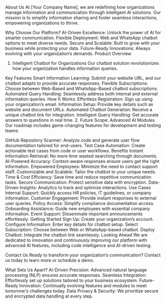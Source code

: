 About Us
At [Your Company Name], we are redefining how organizations manage information and communication through intelligent AI solutions. Our mission is to simplify information sharing and foster seamless interactions, empowering organizations to thrive.

Why Choose Our Platform?
AI-Driven Excellence: Unlock the power of AI for smarter communication.
Flexible Deployment: Web and WhatsApp chatbot options to meet diverse needs.
Secure and Scalable: Built to grow with your business while protecting your data.
Future-Ready Innovations: Always evolving with your organization’s demands.
Product Overview
1. Intelligent Chatbot for Organizations
Our chatbot solution revolutionizes how your organization handles information queries.

Key Features
Smart Information Learning: Submit your website URL, and our chatbot adapts to provide accurate responses.
Flexible Subscriptions: Choose between Web-Based and WhatsApp-Based chatbot subscriptions.
Automated Query Handling: Seamlessly address both internal and external information queries.
How It Works:
Effortless Registration: Sign up using your organization’s email.
Information Setup: Provide key details such as website and document URLs.
Automated Chatbot Generation: Receive a unique chatbot link for integration.
Intelligent Query Handling: Get accurate answers to questions in real time.
2. Future Scope: Advanced AI Modules
Our roadmap includes game-changing features for development and testing teams:

GitHub Repository Scanner: Analyze code and generate user flow documentation tailored for end-users.
Test Case Automation: Create actionable test cases from code or user workflows.
Benefits
Instant Information Retrieval: No more time wasted searching through documents.
AI-Powered Accuracy: Context-aware responses ensure users get the right information.
Empowered Employees: Minimize the need to contact support staff.
Customizable and Scalable: Tailor the chatbot to your unique needs.
Time & Cost Efficiency: Save time and reduce repetitive communication tasks.
Secure Communication: Protect sensitive data with encryption.
Data-Driven Insights: Analytics to track and optimize interactions.
Use Cases
Internal Support: Quickly access HR policies, IT guidelines, or company information.
Customer Engagement: Provide instant responses to external user queries.
Policy Access: Simplify compliance documentation access.
Onboarding Assistance: Guide new employees with essential company information.
Event Support: Disseminate important announcements effortlessly.
Getting Started
Sign Up: Create your organization’s account.
Configure Information: Enter key details for chatbot setup.
Select Subscription: Choose between Web or WhatsApp-based chatbot.
Deploy Chatbot: Integrate the chatbot link seamlessly.
Looking Ahead
We are dedicated to innovation and continuously improving our platform with advanced AI features, including code intelligence and AI-driven testing.

Contact Us
Ready to transform your organization’s communication? Contact us today to learn more or schedule a demo.



<!-- /////////////////////// -->
What Sets Us Apart?
AI-Driven Precision: Advanced natural language processing (NLP) ensures accurate responses.
Seamless Integration: Effortlessly set up solutions tailored to your business ecosystem.
Future-Ready Innovation: Continually evolving features and modules to meet tomorrow's challenges today.
Data Privacy & Security: We prioritize secure and encrypted data handling at every step.